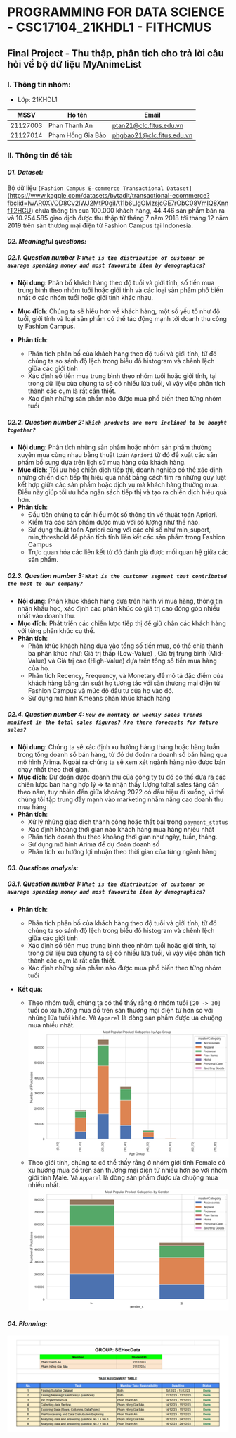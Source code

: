 # PROGRAMMING FOR DATA SCIENCE - CSC17104_21KHDL1 - FITHCMUS

## Final Project - Thu thập, phân tích cho trả lời câu hỏi về bộ dữ liệu MyAnimeList

### I. Thông tin nhóm:

- Lớp: 21KHDL1

| MSSV     | Họ tên            | Email                     |
| -------- | ----------------- | ------------------------- |
| 21127003 | Phan Thanh An     | ptan21@clc.fitus.edu.vn   |
| 21127014 | Phạm Hồng Gia Bảo | phgbao21@clc.fitus.edu.vn |

### II. Thông tin đề tài:

#### **_01. Dataset:_**

Bộ dữ liệu `[Fashion Campus E-commerce Transactional Dataset]`(https://www.kaggle.com/datasets/bytadit/transactional-ecommerce?fbclid=IwAR0XVOD8Cv2IWJ2MtP0giIA11b6LlgOMzsjcGE7rObC08VmIQ8XnnfT2HGU) chứa thông tin của 100.000 khách hàng, 44.446 sản phẩm bán ra và 10.254.585 giao dịch được thu thập từ tháng 7 năm 2018 tới tháng 12 năm 2019 trên sàn thương mại điện tử Fashion Campus tại Indonesia.

#### **_02. Meaningful questions:_**

##### **_02.1. Question number 1: `What is the distribution of customer on avarage spending money and most favourite item by demographics?`_**

- **Nội dung**: Phân bố khách hàng theo độ tuổi và giới tính, số tiền mua trung bình theo nhóm tuổi hoặc giới tính và các loại sản phẩm phổ biến nhất ở các nhóm tuổi hoặc giới tính khác nhau.
- **Mục đích**: Chúng ta sẽ hiểu hơn về khách hàng, một số yếu tố như độ tuổi, giới tính và loại sản phẩm có thể tác động mạnh tới doanh thu công ty Fashion Campus.
- **Phân tích**:

  - Phân tích phân bố của khách hàng theo độ tuổi và giới tính, từ đó chúng ta so sánh độ lệch trong biểu đồ histogram và chênh lệch giữa các giới tính
  - Xác định số tiền mua trung bình theo nhóm tuổi hoặc giới tính, tại trong dữ liệu của chúng ta sẽ có nhiều lứa tuổi, vì vậy việc phân tích thành các cụm là rất cần thiết.
  - Xác định những sản phẩm nào được mua phổ biến theo từng nhóm tuổi

##### **_02.2. Question number 2: `Which products are more inclined to be bought together?`_**

- **Nội dung**: Phân tích những sản phẩm hoặc nhóm sản phẩm thường xuyên mua cùng nhau bằng thuật toán `Apriori` từ đó đề xuất các sản phẩm bổ sung dựa trên lịch sử mua hàng của khách hàng.
- **Mục đích**: Tối ưu hóa chiến dịch tiếp thị, doanh nghiệp có thể xác định những chiến dịch tiếp thị hiệu quả nhất bằng cách tìm ra những quy luật kết hợp giữa các sản phẩm hoặc dịch vụ mà khách hàng thường mua. Điều này giúp tối ưu hóa ngân sách tiếp thị và tạo ra chiến dịch hiệu quả hơn.
- **Phân tích**:
  - Đầu tiên chúng ta cần hiểu một số thông tin về thuật toán Apriori.
  - Kiểm tra các sản phẩm được mua với số lượng như thế nào.
  - Sử dụng thuật toán Apriori cùng với các chỉ số như min_suport, min_threshold để phân tích tính liên kết các sản phẩm trong Fashion Campus
  - Trực quan hóa các liên kết từ đó đánh giá được mối quan hệ giữa các sản phẩm.

##### **_02.3. Question number 3: `What is the customer segment that contributed the most to our company?`_**

- **Nội dung**: Phân khúc khách hàng dựa trên hành vi mua hàng, thông tin nhân khẩu học, xác định các phân khúc có giá trị cao đóng góp nhiều nhất vào doanh thu.
- **Mục đích**: Phát triển các chiến lược tiếp thị để giữ chân các khách hàng với từng phân khúc cụ thể.
- **Phân tích**:
  - Phân khúc khách hàng dựa vào tổng số tiền mua, có thể chia thành ba phân khúc như: Giá trị thấp (Low-Value) , Giá trị trung bình (Mid-Value) và Giá trị cao (High-Value) dựa trên tổng số tiền mua hàng của họ.
  - Phân tích Recency, Frequency, và Monetary để mô tả đặc điểm của khách hàng bằng tần suất họ tương tác với sàn thương mại điện tử Fashion Campus và mức độ đầu tư của họ vào đó.
  - Sử dụng mô hình Kmeans phân khúc khách hàng

##### **_02.4. Question number 4: `How do monthly or weekly sales trends manifest in the total sales figures? Are there forecasts for future sales?`_**

- **Nội dung**: Chúng ta sẽ xác định xu hướng hàng tháng hoặc hàng tuần trong tổng doanh số bán hàng, từ đó dự đoán ra doanh số bán hàng qua mô hình Arima. Ngoài ra chúng ta sẽ xem xét ngành hàng nào được bán chạy nhất theo thời gian.
- **Mục đích**: Dự đoán được doanh thu của công ty từ đó có thể đưa ra các chiến lược bán hàng hợp lý
  => ta nhận thấy lượng toltal sales tăng dần theo năm, tuy nhiên đến giữa khoảng 2022 có dấu hiệu đi xuống, vì thế chúng tôi tập trung đẩy mạnh vào marketing nhằm nâng cao doanh thu mua hàng
- **Phân tích**:
  - Xử lý những giao dịch thành công hoặc thất bại trong `payment_status`
  - Xác định khoảng thời gian nào khách hàng mua hàng nhiều nhất
  - Phân tích doanh thu theo khoảng thời gian như ngày, tuần, tháng.
  - Sử dụng mô hình Arima để dự đoán doanh số
  - Phân tích xu hướng lợi nhuận theo thời gian của từng ngành hàng

#### **_03. Questions analysis:_**

##### **_03.1. Question number 1: `What is the distribution of customer on avarage spending money and most favourite item by demographics?`_**

- **Phân tích**:

  - Phân tích phân bố của khách hàng theo độ tuổi và giới tính, từ đó chúng ta so sánh độ lệch trong biểu đồ histogram và chênh lệch giữa các giới tính
  - Xác định số tiền mua trung bình theo nhóm tuổi hoặc giới tính, tại trong dữ liệu của chúng ta sẽ có nhiều lứa tuổi, vì vậy việc phân tích thành các cụm là rất cần thiết.
  - Xác định những sản phẩm nào được mua phổ biến theo từng nhóm tuổi

- **Kết quả:**

  - Theo nhóm tuổi, chúng ta có thể thấy rằng ở nhóm tuổi `[20 -> 30]` tuổi có xu hướng mua đồ trên sàn thương mại điện tử hơn so với những lứa tuổi khác. Và `Apparel` là dòng sản phẩm được ưa chuộng mua nhiều nhất.
    ![Q1](./Images/Q1_1.png)
  - Theo giới tính, chúng ta có thể thấy rằng ở nhóm giới tính Female có xu hướng mua đồ trên sàn thương mại điện tử nhiều hơn so với nhóm giới tính Male. Và `Apparel` là dòng sản phẩm được ưa chuộng mua nhiều nhất.
    ![Q1](./Images/Q1_2.png)

#### **_04. Planning:_**

![Planning](./Images/planning.png)
